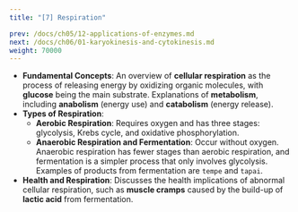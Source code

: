 ```yaml
---
title: "[7] Respiration"

prev: /docs/ch05/12-applications-of-enzymes.md
next: /docs/ch06/01-karyokinesis-and-cytokinesis.md
weight: 70000
---
```

* **Fundamental Concepts**: An overview of **cellular respiration** as the process of releasing energy by oxidizing organic molecules, with **glucose** being the main substrate. Explanations of **metabolism**, including **anabolism** (energy use) and **catabolism** (energy release).
* **Types of Respiration**:
    * **Aerobic Respiration**: Requires oxygen and has three stages: glycolysis, Krebs cycle, and oxidative phosphorylation.
    * **Anaerobic Respiration and Fermentation**: Occur without oxygen. Anaerobic respiration has fewer stages than aerobic respiration, and fermentation is a simpler process that only involves glycolysis. Examples of products from fermentation are `tempe` and `tapai`.
* **Health and Respiration**: Discusses the health implications of abnormal cellular respiration, such as **muscle cramps** caused by the build-up of **lactic acid** from fermentation.
